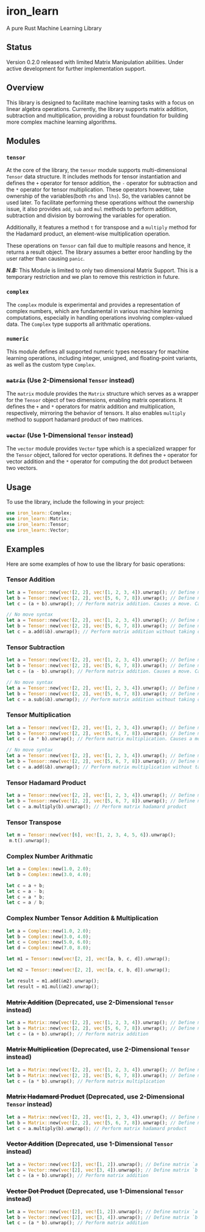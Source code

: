 # iron_learn
A pure Rust Machine Learning Library

## Status
Version 0.2.0 released with limited Matrix Manipulation abilities. Under active development for further implementation support.

## Overview
This library is designed to facilitate machine learning tasks with a focus on linear algebra operations. Currently, the library supports matrix addition, subtraction and multiplication, providing a robust foundation for building more complex machine learning algorithms.

## Modules

### `tensor`
At the core of the library, the `tensor` module supports multi-dimensional `Tensor` data structure. It includes methods for tensor instantiation and defines the `+` operator for tensor addition, the `-` operator for subtraction and the `*` operator for tensor multiplication. These operators however, take ownership of the variables(both `rhs` and `lhs`). So, the variables cannot be used later. To facilitate performing these operations without the ownership issue, it also provides `add`, `sub` and `mul` methods to perform addition, subtraction and division by borrowing the variables for operation.

 Additionally, it features a method `t` for transpose and a `multiply` method for the Hadamard product, an element-wise multiplication operation. 

These operations on `Tensor` can fail due to multiple reasons and hence, it returns a result object. The library assumes a better eroor handling by the user rather than causing `panic`.

__*N.B:*__ This Module is limited to only two dimensional Matrix Support. This is a temporary restriction and we plan to remove this restriction in future.

### `complex`
The `complex` module is experimental and provides a representation of complex numbers, which are fundamental in various machine learning computations, especially in handling operations involving complex-valued data. The `Complex` type supports all arithmatic operations.

### `numeric`
This module defines all supported numeric types necessary for machine learning operations, including integer, unsigned, and floating-point variants, as well as the custom type `Complex`.

### ~~`matrix`~~ (Use 2-Dimensional `Tensor` instead)
The `matrix` module provides the `Matrix` structure which serves as a wrapper for the `Tensor` object of two dimensions, enabling matrix operations. It defines the `+` and `*` operators for matrix addition and multiplication, respectively, mirroring the behavior of tensors. It also enables `multiply` method to support hadamard product of two matrices.

### ~~`vector`~~ (Use 1-Dimensional `Tensor` instead)
The `vector` module provides `Vector` type which is a specialized wrapper for the `Tensor` object, tailored for vector operations. It defines the `+` operator for vector addition and the `*` operator for computing the dot product between two vectors.

## Usage

To use the library, include the following in your project:

```rust
use iron_learn::Complex;
use iron_learn::Matrix;
use iron_learn::Tensor;
use iron_learn::Vector;
```

## Examples

Here are some examples of how to use the library for basic operations:

### Tensor Addition
```rust
let a = Tensor::new(vec![2, 2], vec![1, 2, 3, 4]).unwrap(); // Define matrix `a`
let b = Tensor::new(vec![2, 2], vec![5, 6, 7, 8]).unwrap(); // Define matrix `b`
let c = (a + b).unwrap(); // Perform matrix addition. Causes a move. Cannot use a or b later.

// No move syntax
let a = Tensor::new(vec![2, 2], vec![1, 2, 3, 4]).unwrap(); // Define matrix `a`
let b = Tensor::new(vec![2, 2], vec![5, 6, 7, 8]).unwrap(); // Define matrix `b`
let c = a.add(&b).unwrap(); // Perform matrix addition without taking ownership..
```

### Tensor Subtraction
```rust
let a = Tensor::new(vec![2, 2], vec![1, 2, 3, 4]).unwrap(); // Define matrix `a`
let b = Tensor::new(vec![2, 2], vec![5, 6, 7, 8]).unwrap(); // Define matrix `b`
let c = (a - b).unwrap(); // Perform matrix addition. Causes a move. Cannot use a or b later.

// No move syntax
let a = Tensor::new(vec![2, 2], vec![1, 2, 3, 4]).unwrap(); // Define matrix `a`
let b = Tensor::new(vec![2, 2], vec![5, 6, 7, 8]).unwrap(); // Define matrix `b`
let c = a.sub(&b).unwrap(); // Perform matrix addition without taking ownership..
```

### Tensor Multiplication
```rust
let a = Tensor::new(vec![2, 2], vec![1, 2, 3, 4]).unwrap(); // Define matrix `a`
let b = Tensor::new(vec![2, 2], vec![5, 6, 7, 8]).unwrap(); // Define matrix `b`
let c = (a * b).unwrap(); // Perform matrix multiplication. Causes a move. Cannot use a or b later.

// No move syntax
let a = Tensor::new(vec![2, 2], vec![1, 2, 3, 4]).unwrap(); // Define matrix `a`
let b = Tensor::new(vec![2, 2], vec![5, 6, 7, 8]).unwrap(); // Define matrix `b`
let c = a.add(&b).unwrap(); // Perform matrix multiplication without taking ownership.
```

### Tensor Hadamard Product
```rust
let a = Tensor::new(vec![2, 2], vec![1, 2, 3, 4]).unwrap(); // Define matrix `a`
let b = Tensor::new(vec![2, 2], vec![5, 6, 7, 8]).unwrap(); // Define matrix `b`
let c = a.multiply(b).unwrap(); // Perform matrix hadamard product
```

### Tensor Transpose
```rust
let m = Tensor::new(vec![6], vec![1, 2, 3, 4, 5, 6]).unwrap();
 m.t().unwrap();
```

### Complex Number Arithmatic
```rust
let a = Complex::new(1.0, 2.0);
let b = Complex::new(3.0, 4.0);

let c = a + b;
let c = a - b;
let c = a * b;
let c = a / b;
```

### Complex Number Tensor Addition & Multiplication
```rust
let a = Complex::new(1.0, 2.0);
let b = Complex::new(3.0, 4.0);
let c = Complex::new(5.0, 6.0);
let d = Complex::new(7.0, 8.0);

let m1 = Tensor::new(vec![2, 2], vec![a, b, c, d]).unwrap();

let m2 = Tensor::new(vec![2, 2], vec![a, c, b, d]).unwrap();

let result = m1.add(&m2).unwrap();
let result = m1.mul(&m2).unwrap();
``` 

### ~~Matrix Addition~~ (Deprecated, use 2-Dimensional `Tensor` instead)
```rust
let a = Matrix::new(vec![2, 2], vec![1, 2, 3, 4]).unwrap(); // Define matrix `a`
let b = Matrix::new(vec![2, 2], vec![5, 6, 7, 8]).unwrap(); // Define matrix `b`
let c = (a + b).unwrap(); // Perform matrix addition
```

### ~~Matrix Multiplication~~ (Deprecated, use 2-Dimensional `Tensor` instead)
```rust
let a = Matrix::new(vec![2, 2], vec![1, 2, 3, 4]).unwrap(); // Define matrix `a`
let b = Matrix::new(vec![2, 2], vec![5, 6, 7, 8]).unwrap(); // Define matrix `b`
let c = (a * b).unwrap(); // Perform matrix multiplication
```

### ~~Matrix Hadamard Product~~ (Deprecated, use 2-Dimensional `Tensor` instead)
```rust
let a = Matrix::new(vec![2, 2], vec![1, 2, 3, 4]).unwrap(); // Define matrix `a`
let b = Matrix::new(vec![2, 2], vec![5, 6, 7, 8]).unwrap(); // Define matrix `b`
let c = a.multiply(b).unwrap(); // Perform matrix hadamard product
```

### ~~Vector Addition~~ (Deprecated, use 1-Dimensional `Tensor` instead)
```rust
let a = Vector::new(vec![2], vec![1, 2]).unwrap(); // Define matrix `a`
let b = Vector::new(vec![2], vec![3, 4]).unwrap(); // Define matrix `b`
let c = (a + b).unwrap(); // Perform matrix addition
```

### ~~Vector Dot Product~~ (Deprecated, use 1-Dimensional `Tensor` instead)
```rust
let a = Vector::new(vec![2], vec![1, 2]).unwrap(); // Define matrix `a`
let b = Vector::new(vec![2], vec![3, 4]).unwrap(); // Define matrix `b`
let c = (a * b).unwrap(); // Perform matrix addition
```

